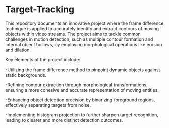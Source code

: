 # Target-Tracking

This repository documents an innovative project where the frame difference technique is applied to accurately identify and extract contours of moving objects within video streams. The project aims to tackle common challenges in motion detection, such as multiple contour formation and internal object hollows, by employing morphological operations like erosion and dilation.

Key elements of the project include:

-Utilizing the frame difference method to pinpoint dynamic objects against static backgrounds.

-Refining contour extraction through morphological transformations, ensuring a more cohesive and accurate representation of moving entities.

-Enhancing object detection precision by binarizing foreground regions, effectively separating targets from noise.

-Implementing histogram projection to further sharpen target recognition, leading to clearer and more distinct detection outcomes.
